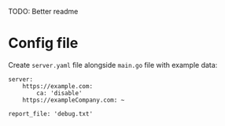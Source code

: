TODO: Better readme

# Config file

Create `server.yaml` file alongside `main.go` file with example data:

```
server:
    https://example.com:
        ca: 'disable'
    https://exampleCompany.com: ~

report_file: 'debug.txt'
```
